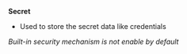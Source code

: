 **Secret**
- Used to store the secret data like credentials

*Built-in security mechanism is not enable by default*